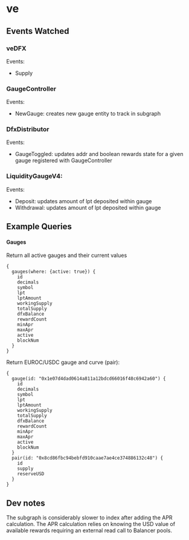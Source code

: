 # ve

## Events Watched

### veDFX

Events:

- Supply

### GaugeController

Events:

- NewGauge: creates new gauge entity to track in subgraph

### DfxDistributor

Events:

- GaugeToggled: updates addr and boolean rewards state for a given gauge registered with GaugeController

### LiquidityGaugeV4:

Events:

- Deposit: updates amount of lpt deposited within gauge
- Withdrawal: updates amount of lpt deposited within gauge

## Example Queries

#### Gauges

Return all active gauges and their current values

```
{
  gauges(where: {active: true}) {
    id
    decimals
    symbol
    lpt
    lptAmount
    workingSupply
    totalSupply
    dfxBalance
    rewardCount
    minApr
    maxApr
    active
    blockNum
  }
}
```

Return EUROC/USDC gauge and curve (pair):

```
{
  gauge(id: "0x1e07d4dad0614a811a12bdcd66016f48c6942a60") {
    id
    decimals
    symbol
    lpt
    lptAmount
    workingSupply
    totalSupply
    dfxBalance
    rewardCount
    minApr
    maxApr
    active
    blockNum
  }
  pair(id: "0x8cd86fbc94bebfd910caae7ae4ce374886132c48") {
    id
    supply
    reserveUSD
  }
}
```

## Dev notes

The subgraph is considerably slower to index after adding the APR calculation. The APR calculation relies on knowing the USD value of available rewards requiring an external read call to Balancer pools.
